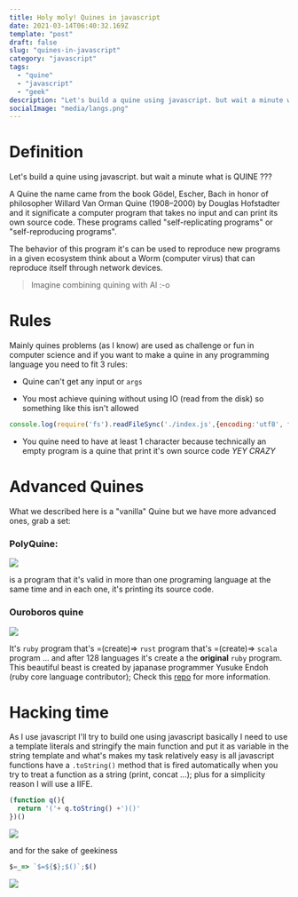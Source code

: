 ```yaml
---
title: Holy moly! Quines in javascript
date: 2021-03-14T06:40:32.169Z
template: "post"
draft: false
slug: "quines-in-javascript"
category: "javascript"
tags:
  - "quine"
  - "javascript"
  - "geek"
description: "Let's build a quine using javascript. but wait a minute what is QUINE ??? ..."
socialImage: "media/langs.png"
---
```


# Definition

Let's build a quine using javascript. but wait a minute what is QUINE ???

A Quine the name came from the book Gödel, Escher, Bach in honor of philosopher Willard Van Orman Quine (1908–2000) by Douglas Hofstadter and it significate a computer program that takes no input and can print its own source code. These programs called "self-replicating programs" or "self-reproducing programs".

The behavior of this program it's can be used to reproduce new programs in a given ecosystem think about a Worm (computer virus) that can reproduce itself through network devices.

> Imagine combining quining with AI :-o

# Rules

Mainly quines problems (as I know) are used as challenge or fun in computer science and if you want to make a quine in any programming language you need to fit 3 rules:

- Quine can't get any input or `args`

- You most achieve quining without using IO (read from the disk) so something like this isn't allowed

```js
console.log(require('fs').readFileSync('./index.js',{encoding:'utf8', flag:'r'}))
```

- You quine need to have at least 1 character because technically an empty program is a quine that print it's own source code _YEY CRAZY_

# Advanced Quines 
What we described here is a "vanilla" Quine but we have more advanced ones, grab a set:

### PolyQuine:

![](media/1_EVLTR5kscFOBdAxdEQ5nyA.png)

is a program that it's valid in more than one programing language at the same time and in each one, it's printing its source code.


### Ouroboros quine

![](media/langs.png)

It's `ruby` program that's =(create)=> `rust` program that's =(create)=> `scala` program ... and after 128 languages it's create a the **original** `ruby` program. This beautiful beast is created by japanase programmer Yusuke Endoh (ruby core language contributor); Check this [repo](https://github.com/mame/quine-relay) for more information.

# Hacking time
As I use javascript I'll try to build one using javascript basically I need to use a template literals and stringify the main function and put it as variable in the string template and what's makes my task relatively easy is all javascript functions have a `.toString()` method that is fired automatically when you try to treat a function as a string (print, concat ...); plus for a simplicity reason I will use a IIFE.

```js
(function q(){
  return '('+ q.toString() +')()'
})()
```

![](media/quine.png)

and for the sake of geekiness 

```js
$=_=> `$=${$};$()`;$()
```

![](media/quine_geeky.png)



